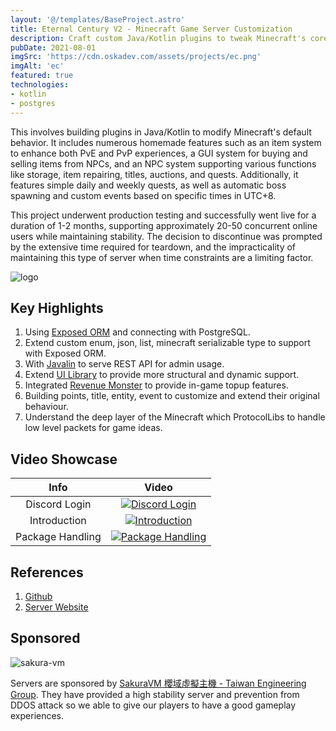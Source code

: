 ```yaml
---
layout: '@/templates/BaseProject.astro'
title: Eternal Century V2 - Minecraft Game Server Customization
description: Craft custom Java/Kotlin plugins to tweak Minecraft's core, adding features like enhanced item systems, NPC-driven trade, and automated quests/events based on UTC+8 time.
pubDate: 2021-08-01
imgSrc: 'https://cdn.oskadev.com/assets/projects/ec.png'
imgAlt: 'ec'
featured: true
technologies:
- kotlin
- postgres
---
```


This involves building plugins in Java/Kotlin to modify Minecraft's default behavior. It includes numerous homemade features such as an item system to enhance both PvE and PvP experiences, a GUI system for buying and selling items from NPCs, and an NPC system supporting various functions like storage, item repairing, titles, auctions, and quests. Additionally, it features simple daily and weekly quests, as well as automatic boss spawning and custom events based on specific times in UTC+8.

This project underwent production testing and successfully went live for a duration of 1-2 months, supporting approximately 20-50 concurrent online users while maintaining stability. The decision to discontinue was prompted by the extensive time required for teardown, and the impracticality of maintaining this type of server when time constraints are a limiting factor.

![logo](https://cdn.oskadev.com/assets/projects/ec-logo.jpeg)

## Key Highlights

1. Using [Exposed ORM](https://github.com/JetBrains/Exposed) and connecting with PostgreSQL.
2. Extend custom enum, json, list, minecraft serializable type to support with Exposed ORM.
3. With [Javalin](https://javalin.io/) to serve REST API for admin usage.
4. Extend [UI Library](https://github.com/ReactantDev) to provide more structural and dynamic support.
5. Integrated [Revenue Monster](https://revenuemonster.my/) to provide in-game topup features.
6. Building points, title, entity, event to customize and extend their original behaviour.
7. Understand the deep layer of the Minecraft which ProtocolLibs to handle low level packets for game ideas.

## Video Showcase 

| Info | Video |
| :-: | :-: |
| Discord Login |[![Discord Login](https://img.youtube.com/vi/TGLFg32Wwg0/1.jpg)](https://www.youtube.com/watch?v=TGLFg32Wwg0) | 
| Introduction | [![Introduction](https://img.youtube.com/vi/-teZknBAOVA/1.jpg)](https://www.youtube.com/watch?v=-teZknBAOVA)|
| Package Handling | [![Package Handling](https://img.youtube.com/vi/HtnfJVgbPs8/1.jpg)](https://www.youtube.com/watch?v=HtnfJVgbPs8) | 

## References 

1. <a href="https://github.com/Oskang09/EternalCentury" target="_blank">Github</a>
2. <a href="https://eternalcentury.blogspot.com/" target="_blank">Server Website</a>

## Sponsored

![sakura-vm](https://cdn.oskadev.com/assets/projects/ec-sponsor.png)

Servers are sponsored by [SakuraVM 櫻域虛擬主機 - Taiwan Engineering Group](https://www.sakuravm.net/). They have provided a high stability server and prevention from DDOS attack so we able to give our players to have a good gameplay experiences.